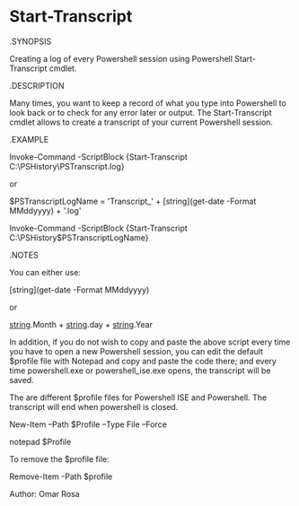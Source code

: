 # Start-Transcript


.SYNOPSIS

Creating a log of every Powershell session using Powershell Start-Transcript cmdlet.

.DESCRIPTION

Many times, you want to keep a record of what you type into Powershell to look back or to check for any error later or output.
The Start-Transcript cmdlet allows to create a transcript of your current Powershell session.

.EXAMPLE

Invoke-Command -ScriptBlock {Start-Transcript C:\PSHistory\PSTranscript.log}

or

$PSTranscriptLogName = 'Transcript_' + [string](get-date -Format MMddyyyy) + '.log'

Invoke-Command -ScriptBlock {Start-Transcript C:\PSHistory\$PSTranscriptLogName}

.NOTES

You can either use:

[string](get-date -Format MMddyyyy) 

or 

[string](get-date).Month + [string](get-date).day + [string](get-date).Year 

In addition, if you do not wish to copy and paste the above script every time you have to open a new Powershell session, you can edit the default $profile file with Notepad and copy and paste the code there; and every time powershell.exe or powershell_ise.exe opens, the transcript will be saved.

The are different $profile files for Powershell ISE and Powershell. The transcript will end when powershell is closed.

New-Item –Path $Profile –Type File –Force

notepad $Profile

To remove the $profile file:

Remove-Item -Path $profile

Author: Omar Rosa

